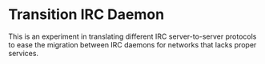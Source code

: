 Transition IRC Daemon
=====================

This is an experiment in translating different IRC server-to-server protocols to
ease the migration between IRC daemons for networks that lacks proper services.
